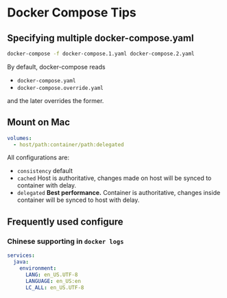 # Docker Compose Tips

## Specifying multiple docker-compose.yaml

```bash
docker-compose -f docker-compose.1.yaml docker-compose.2.yaml
```

By default, docker-compose reads

- `docker-compose.yaml`
- `docker-compose.override.yaml`

and the later overrides the former.

## Mount on Mac

```yaml
volumes:
  - host/path:container/path:delegated
```

All configurations are:

- `consistency` default
- `cached` Host is authoritative, changes made on host will be synced to container with delay.
- `delegated` **Best performance.** Container is authoritative, changes inside container will be synced to host with delay.

## Frequently used configure

### Chinese supporting in `docker logs`

```yaml
services:
  java:
    environment:
      LANG: en_US.UTF-8
      LANGUAGE: en_US:en
      LC_ALL: en_US.UTF-8
```
